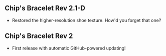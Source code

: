 ## Chip's Bracelet Rev 2.1-D
- Restored the higher-resolution shoe texture. How'd you forget that one?
## Chip's Bracelet Rev 2
- First release with automatic GitHub-powered updating!
